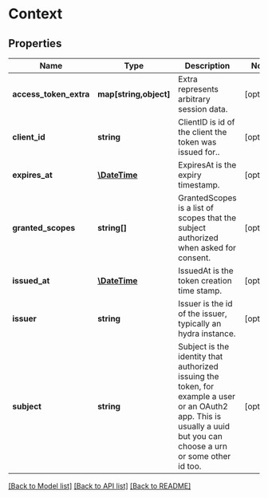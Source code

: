 # Context

## Properties
Name | Type | Description | Notes
------------ | ------------- | ------------- | -------------
**access_token_extra** | **map[string,object]** | Extra represents arbitrary session data. | [optional] 
**client_id** | **string** | ClientID is id of the client the token was issued for.. | [optional] 
**expires_at** | [**\DateTime**](\DateTime.md) | ExpiresAt is the expiry timestamp. | [optional] 
**granted_scopes** | **string[]** | GrantedScopes is a list of scopes that the subject authorized when asked for consent. | [optional] 
**issued_at** | [**\DateTime**](\DateTime.md) | IssuedAt is the token creation time stamp. | [optional] 
**issuer** | **string** | Issuer is the id of the issuer, typically an hydra instance. | [optional] 
**subject** | **string** | Subject is the identity that authorized issuing the token, for example a user or an OAuth2 app. This is usually a uuid but you can choose a urn or some other id too. | [optional] 

[[Back to Model list]](../README.md#documentation-for-models) [[Back to API list]](../README.md#documentation-for-api-endpoints) [[Back to README]](../README.md)


